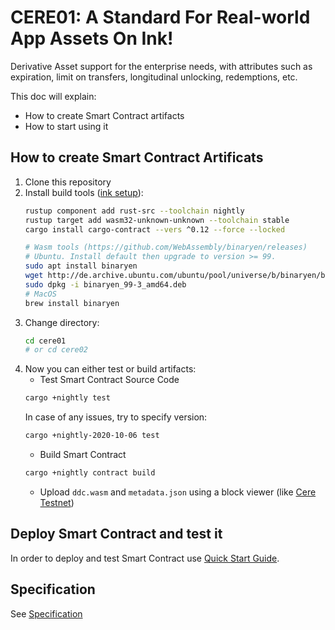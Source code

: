 # CERE01: A Standard For Real-world App Assets On Ink!

Derivative Asset support for the enterprise needs, with attributes such as expiration, limit on transfers, longitudinal unlocking, redemptions, etc.

This doc will explain:
* How to create Smart Contract artifacts
* How to start using it

## How to create Smart Contract Artificats

1. Clone this repository
2. Install build tools ([ink setup](https://substrate.dev/substrate-contracts-workshop/#/0/setup)):
    ```bash
    rustup component add rust-src --toolchain nightly
    rustup target add wasm32-unknown-unknown --toolchain stable
    cargo install cargo-contract --vers ^0.12 --force --locked
    
    # Wasm tools (https://github.com/WebAssembly/binaryen/releases)
    # Ubuntu. Install default then upgrade to version >= 99.
    sudo apt install binaryen
    wget http://de.archive.ubuntu.com/ubuntu/pool/universe/b/binaryen/binaryen_99-3_amd64.deb
    sudo dpkg -i binaryen_99-3_amd64.deb
    # MacOS
    brew install binaryen
    ```
3. Change directory:
    ```bash
    cd cere01
    # or cd cere02
    ```
4. Now you can either test or build artifacts:
    * Test Smart Contract Source Code
    ```bash
    cargo +nightly test
    ```
    In case of any issues, try to specify version:
    ```bash
    cargo +nightly-2020-10-06 test
    ```
    * Build Smart Contract
    ```bash
    cargo +nightly contract build
    ```
    * Upload `ddc.wasm` and `metadata.json` using a block viewer (like [Cere Testnet](https://block-viewer.cere.network/?rpc=wss%3A%2F%2Frpc.testnet.cere.network%3A9945#/contracts))

## Deploy Smart Contract and test it
In order to deploy and test Smart Contract use [Quick Start Guide](https://github.com/Cerebellum-Network/private-standalone-network-node/blob/dev/docs/tutorial.md#quick-start-guide).

## Specification
See [Specification](./cere01/specification.md)
